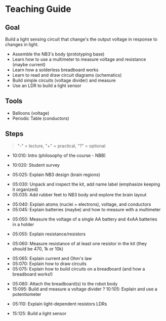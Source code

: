 # Teaching Guide

## Goal
Build a light sensing circuit that change's the output voltage in response to changes in light.
- Assemble the NB3's body (prototyping base)
- Learn how to use a multimeter to measure voltage and resistance (maybe current)
- Learn how a solderless breadboard works
- Learn to read and draw circuit diagrams (schematics)
- Build simple circuits (voltage divider) and measure
- Use an LDR to build a light sensor

## Tools
- Balloons (voltage)
- Periodic Table (conductors)

## Steps
> "-" = lecture, "+" = practical, "?" = optional

- 10:010: Intro (philosophy of the course - NBB)
+ 10:020: Student survey
- 05:025: Explain NB3 design (brain regions)
+ 05:030: Unpack and inspect the kit, add name label (emphasize keeping it organized)
+ 05:035: Add rubber feet to NB3 body and explore the brain layout
- 05:040: Explain atoms (nuclei + electrons), voltage, and conductors
- 05:045: Explain batteries (maybe) and how to measure with a multimeter
+ 05:050: Measure the voltage of a single AA battery and 4xAA batteries in a holder
- 05:055: Explain resistance/resistors
+ 05:060: Measure resistance of at least one resistor in the kit (they should be 470, 1k or 10k)
- 05:065: Explain current and Ohm's law
- 05:070: Explain how to draw circuits
- 05:075: Explain how to build circuits on a breadboard (and how a breadboard works!)
+ 05:080: Attach the breadboard(s) to the robot body
+ 15:095: Build and measure a voltage divider
? 10:105: Explain and use a potentiometer
- 05:110: Explain light-dependent resistors LDRs
+ 15:125: Build a light sensor
